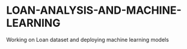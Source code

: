 # LOAN-ANALYSIS-AND-MACHINE-LEARNING
Working on Loan dataset and deploying machine learning models 
